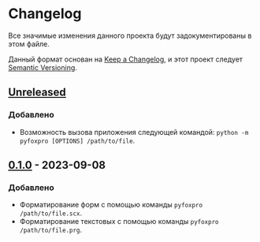 # Changelog

Все значимые изменения данного проекта будут задокументированы в этом файле.

Данный формат основан на [Keep a Changelog](https://keepachangelog.com/en/1.1.0/),
и этот проект следует [Semantic Versioning](https://semver.org/spec/v2.0.0.html).

## [Unreleased]

### Добавлено

- Возможность вызова приложения следующей командой: `python -m pyfoxpro [OPTIONS] /path/to/file`.


## [0.1.0] - 2023-09-08

### Добавлено

- Форматирование форм с помощью команды `pyfoxpro /path/to/file.scx`.
- Форматирование текстовых с помощью команды `pyfoxpro /path/to/file.prg`.

[Unreleased]: http://gitlab.sbyt.gomelenergo.by/i.kamarets/pyfoxpro/-/compare/v0.1.0...master?from_project_id=13&straight=false
[0.1.0]: http://gitlab.sbyt.gomelenergo.by/i.kamarets/pyfoxpro/-/releases/v0.1.0
